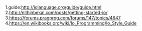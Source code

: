 1.guide:http://iolanguage.org/guide/guide.html
2.http://nithinbekal.com/posts/getting-started-io/
3.https://forums.pragprog.com/forums/147/topics/4647
4.https://en.wikibooks.org/wiki/Io_Programming/Io_Style_Guide
